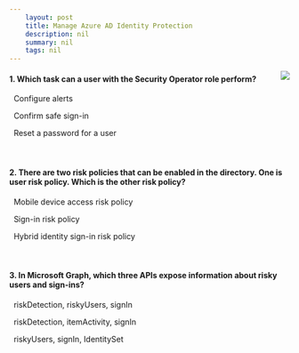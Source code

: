 ```yaml
---
    layout: post
    title: Manage Azure AD Identity Protection 
    description: nil
    summary: nil
    tags: nil
---
```



 <a target="_blank" href="https://docs.microsoft.com/en-us/learn/modules/manage-azure-active-directory-identity-protection/7-knowledge-check/"><i class="fas fa-external-link-alt"></i> </a>
 <img align="right" src="https://docs.microsoft.com/en-us/learn/achievements/manage-azure-ad-identity-protection.svg">
####  1. Which task can a user with the Security Operator role perform?


<i class='far fa-square'></i> &nbsp;&nbsp;Configure alerts

<i class='fas fa-check-square' style='color: Dodgerblue;'></i> &nbsp;&nbsp;Confirm safe sign-in

<i class='far fa-square'></i> &nbsp;&nbsp;Reset a password for a user
<br />
<br />
<br />

####  2. There are two risk policies that can be enabled in the directory. One is user risk policy. Which is the other risk policy?


<i class='far fa-square'></i> &nbsp;&nbsp;Mobile device access risk policy

<i class='fas fa-check-square' style='color: Dodgerblue;'></i> &nbsp;&nbsp;Sign-in risk policy

<i class='far fa-square'></i> &nbsp;&nbsp;Hybrid identity sign-in risk policy
<br />
<br />
<br />

####  3. In Microsoft Graph, which three APIs expose information about risky users and sign-ins?


<i class='fas fa-check-square' style='color: Dodgerblue;'></i> &nbsp;&nbsp;riskDetection, riskyUsers, signIn

<i class='far fa-square'></i> &nbsp;&nbsp;riskDetection, itemActivity, signIn

<i class='far fa-square'></i> &nbsp;&nbsp;riskyUsers, signIn, IdentitySet
<br />
<br />
<br />
